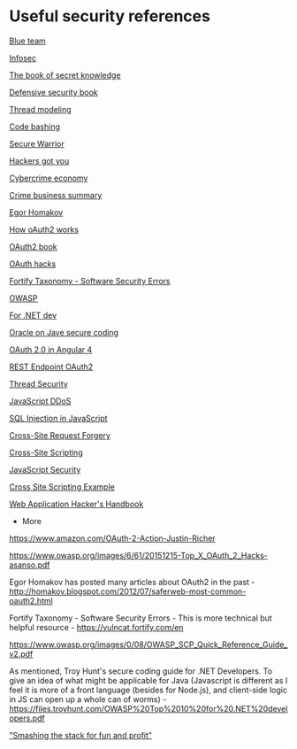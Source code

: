 # Useful security references


[Blue team](https://github.com/fabacab/awesome-cybersecurity-blueteam)

[Infosec](https://github.com/rmusser01/Infosec_Reference)

[The book of secret knowledge](https://github.com/trimstray/the-book-of-secret-knowledge)

[Defensive security book](https://www.amazon.com/s?k=defensive+security+handbook&crid=1AS163F7A4SUP&sprefix=defensive+securi%2Caps%2C182&ref=nb_sb_ss_ts-doa-p_1_16)

[Thread modeling](https://learning.oreilly.com/library/view/threat-modeling-designing/9781118810057/9781118810057c03.xhtml#c3)

[Code bashing](https://free.codebashing.com/)

[Secure Warrior](https://securecodewarrior.com/)

[Hackers got you](https://www.bromium.com/wp-content/uploads/2018/05/Into-the-Web-of-Profit_Bromium.pdf)

[Cybercrime economy](https://forensicfocus.files.wordpress.com/2017/05/flashpoint_cybercrime_economy.pdf)

[Crime business summary](https://medium.com/s/new-world-crime/the-multibillion-dollar-online-crime-industry-aeb81124a1d8)

[Egor Homakov](http://homakov.blogspot.com/)

[How oAuth2 works](https://www.digitalocean.com/community/tutorials/an-introduction-to-oauth-2)

[OAuth2 book](https://learning.oreilly.com/library/view/oauth-2-in/9781617293276/)

[OAuth hacks](https://www.owasp.org/images/6/61/20151215-Top_X_OAuth_2_Hacks-asanso.pdf)

[Fortify Taxonomy - Software Security Errors](https://vulncat.fortify.com/en)

[OWASP](https://www.owasp.org/images/0/08/OWASP_SCP_Quick_Reference_Guide_v2.pdf)

[For .NET dev](https://files.troyhunt.com/OWASP%20Top%2010%20for%20.NET%20developers.pdf)

[Oracle on Jave secure coding](https://www.oracle.com/technetwork/java/seccodeguide-139067.html#9)

[OAuth 2.0 in Angular 4](http://fernandorodrigues.pro/creating-an-angular-4-project-with-bootstrap-4-and-oauth2-fastest-route/)

[REST Endpoint OAuth2](https://www.slideshare.net/rcandidosilva/javaone-2014-securing-restful-resources-with-oauth2)

[Thread Security](https://dzone.com/articles/7-techniques-for-thread-safe-classes)

[JavaScript DDoS](https://blog.cloudflare.com/an-introduction-to-javascript-based-ddos/)

[SQL Injection in JavaScript](https://checkmarx.gitbooks.io/js-scp/output-encoding/database/sql-injection.html)

[Cross-Site Request Forgery](https://www.owasp.org/index.php/Cross-Site_Request_Forgery_(CSRF))

[Cross-Site Scripting](https://excess-xss.com/)

[JavaScript Security](https://www.slideshare.net/jgrahamc/javascript-security-2064979)

[Cross Site Scripting Example](https://jsfiddle.net/davidg707/qh8qk109/)

[Web Application Hacker's Handbook](https://www.yosefkerzner.com/scripts/HackersHandbookV2.pdf)


* More 

https://www.amazon.com/OAuth-2-Action-Justin-Richer

https://www.owasp.org/images/6/61/20151215-Top_X_OAuth_2_Hacks-asanso.pdf

Egor Homakov has posted many articles about OAuth2 in the past - http://homakov.blogspot.com/2012/07/saferweb-most-common-oauth2.html

Fortify Taxonomy - Software Security Errors - This is more technical but helpful resource -  https://vulncat.fortify.com/en

https://www.owasp.org/images/0/08/OWASP_SCP_Quick_Reference_Guide_v2.pdf

As mentioned, Troy Hunt's secure coding guide for .NET Developers. To give an idea of what might be applicable for Java (Javascript is different as I feel it is more of a front language (besides for Node.js), and client-side logic in JS can open up a whole can of worms) - https://files.troyhunt.com/OWASP%20Top%2010%20for%20.NET%20developers.pdf

["Smashing the stack for fun and profit"](https://inst.eecs.berkeley.edu/~cs161/fa08/papers/stack_smashing.pdf)